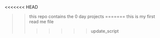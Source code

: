<<<<<<< HEAD
>> this repo contains the 0 day projects
=======
>> this is my first read me file
>>>>>>> update_script
